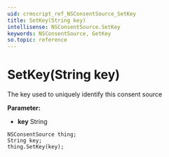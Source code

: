 ```yaml
---
uid: crmscript_ref_NSConsentSource_SetKey
title: SetKey(String key)
intellisense: NSConsentSource.SetKey
keywords: NSConsentSource, GetKey
so.topic: reference
---
```


# SetKey(String key)

The key used to uniquely identify this consent source

**Parameter:** 
* **key** String

```crmscript
NSConsentSource thing;
String key;
thing.SetKey(key);
```

